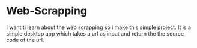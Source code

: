 # Web-Scrapping
I want ti learn about the web scrapping so i make this simple project.
It is a simple desktop app which takes a url as input and return the the source code of the url.
